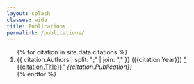 ```yaml
---
layout: splash
classes: wide
title: Publications
permalink: /publications/
---
```

<ol>
{% for citation in site.data.citations %}
  <li>
    {{ citation.Authors | split: ";" | join: "," }} ({{citation.Year}}) <a href={{ citations.Title | cgi_escape | prepend: https://scholar.google.com/scholar?q= }}>"{{citation.Title}}"</a> <i>{{citation.Publication}}</i>
  </li>
{% endfor %}
</ol>
